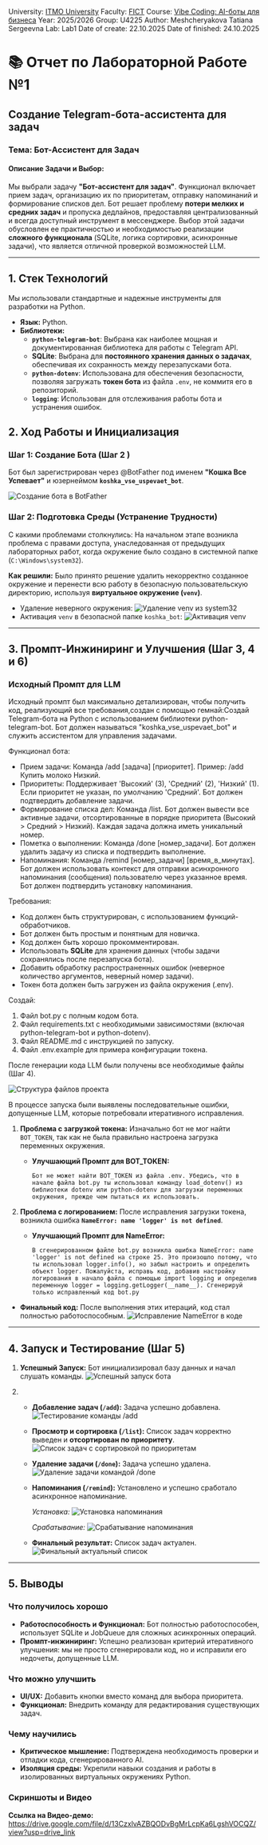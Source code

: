 University: [ITMO University](https://itmo.ru/ru/)
Faculty: [FICT](https://fict.itmo.ru)
Course: [Vibe Coding: AI-боты для бизнеса](https://github.com/itmo-ict-faculty/vibe-coding-for-business)
Year: 2025/2026
Group: U4225
Author: Meshcheryakova Tatiana Sergeevna 
Lab: Lab1
Date of create: 22.10.2025
Date of finished: 24.10.2025

# 📚 Отчет по Лабораторной Работе №1
## Создание Telegram-бота-ассистента для задач

### Тема: Бот-Ассистент для Задач

#### Описание Задачи и Выбор:
Мы выбрали задачу **"Бот-ассистент для задач"**. Функционал включает прием задач, организацию их по приоритетам, отправку напоминаний и формирование списков дел. Бот решает проблему **потери мелких и средних задач** и пропуска дедлайнов, предоставляя централизованный и всегда доступный инструмент в мессенджере. Выбор этой задачи обусловлен ее практичностью и необходимостью реализации **сложного функционала** (SQLite, логика сортировки, асинхронные задачи), что является отличной проверкой возможностей LLM.

---

## 1. Стек Технологий

Мы использовали стандартные и надежные инструменты для разработки на Python.

* **Язык:** Python.
* **Библиотеки:**
    * **`python-telegram-bot`**: Выбрана как наиболее мощная и документированная библиотека для работы с Telegram API.
    * **SQLite**: Выбрана для **постоянного хранения данных о задачах**, обеспечивая их сохранность между перезапусками бота.
    * **`python-dotenv`**: Использована для обеспечения безопасности, позволяя загружать **токен бота** из файла `.env`, не коммитя его в репозиторий.
    * **`logging`**: Использован для отслеживания работы бота и устранения ошибок.

## 2. Ход Работы и Инициализация

### Шаг 1: Создание Бота (Шаг 2 )
Бот был зарегистрирован через @BotFather под именем **"Кошка Все Успевает"** и юзернеймом **`koshka_vse_uspevaet_bot`**.

![Создание бота в BotFather](/lab_1/79.png)

### Шаг 2: Подготовка Среды (Устранение Трудности)
С какими проблемами столкнулись: На начальном этапе возникла проблема с правами доступа, унаследованная от предыдущих лабораторных работ, когда окружение было создано в системной папке (`C:\Windows\system32`).

**Как решили:** Было принято решение удалить некорректно созданное окружение и перенести всю работу в безопасную пользовательскую директорию, используя **виртуальное окружение (`venv`)**.

* Удаление неверного окружения: ![Удаление venv из system32](/lab_1/76.png)
* Активация `venv` в безопасной папке `koshka_bot`: ![Активация venv](/lab_1/78.png)

---

## 3. Промпт-Инжиниринг и Улучшения (Шаг 3, 4 и 6)

### Исходный Промпт для LLM
Исходный промпт был максимально детализирован, чтобы получить код, реализующий все требования,создан с помощью гемнай:Создай Telegram-бота на Python с использованием библиотеки python-telegram-bot. Бот должен называться "koshka_vse_uspevaet_bot" и служить ассистентом для управления задачами.

Функционал бота:
- Прием задачи: Команда /add [задача] [приоритет]. Пример: /add Купить молоко Низкий.
- Приоритеты: Поддерживает 'Высокий' (3), 'Средний' (2), 'Низкий' (1). Если приоритет не указан, по умолчанию 'Средний'. Бот должен подтвердить добавление задачи.
- Формирование списка дел: Команда /list. Бот должен вывести все активные задачи, отсортированные в порядке приоритета (Высокий > Средний > Низкий). Каждая задача должна иметь уникальный номер.
- Пометка о выполнении: Команда /done [номер_задачи]. Бот должен удалить задачу из списка и подтвердить выполнение.
- Напоминания: Команда /remind [номер_задачи] [время_в_минутах]. Бот должен использовать контекст для отправки асинхронного напоминания (сообщения) пользователю через указанное время. Бот должен подтвердить установку напоминания.

Требования:
- Код должен быть структурирован, с использованием функций-обработчиков.
- Бот должен быть простым и понятным для новичка.
- Код должен быть хорошо прокомментирован.
- Использовать **SQLite** для хранения данных (чтобы задачи сохранялись после перезапуска бота).
- Добавить обработку распространенных ошибок (неверное количество аргументов, неверный номер задачи).
- Токен бота должен быть загружен из файла окружения (.env).

Создай:
1. Файл bot.py с полным кодом бота.
2. Файл requirements.txt с необходимыми зависимостями (включая python-telegram-bot и python-dotenv).
3. Файл README.md с инструкцией по запуску.
4. Файл .env.example для примера конфигурации токена.

После генерации кода LLM были получены все необходимые файлы (Шаг 4).

![Структура файлов проекта](/lab_1/80.png)


В процессе запуска были выявлены последовательные ошибки, допущенные LLM, которые потребовали итеративного исправления.

1.  **Проблема с загрузкой токена:** Изначально бот не мог найти `BOT_TOKEN`, так как не была правильно настроена загрузка переменных окружения.

    * **Улучшающий Промпт для BOT_TOKEN:**
      ```
      Бот не может найти BOT_TOKEN из файла .env. Убедись, что в начале файла bot.py ты использовал команду load_dotenv() из библиотеки dotenv или python-dotenv для загрузки переменных окружения, прежде чем пытаться их использовать.
      ```

2.  **Проблема с логированием:** После исправления загрузки токена, возникла ошибка **`NameError: name 'logger' is not defined`**.

    * **Улучшающий Промпт для NameError:**
      ```
      В сгенерированном файле bot.py возникла ошибка NameError: name 'logger' is not defined на строке 25. Это произошло потому, что ты использовал logger.info(), но забыл настроить и определить объект logger. Пожалуйста, исправь код, добавив настройку логирования в начало файла с помощью import logging и определив переменную logger = logging.getLogger(__name__). Сгенерируй только исправленный код bot.py
      ```
* **Финальный код:** После выполнения этих итераций, код стал полностью работоспособным.
    ![Исправление NameError в коде](/lab_1/81.png)

---

## 4. Запуск и Тестирование (Шаг 5)

1.  **Успешный Запуск:** Бот инициализировал базу данных и начал слушать команды.
    ![Успешный запуск бота](/lab_1/82.png)

2.  * **Добавление задач (`/add`):** Задача успешно добавлена.
        ![Тестирование команды /add](/lab_1/83.png)

    * **Просмотр и сортировка (`/list`):** Список задач корректно выведен и **отсортирован по приоритету**.
        ![Список задач с сортировкой по приоритетам](/lab_1/84.png)

    * **Удаление задачи (`/done`):** Задача успешно удалена.
        ![Удаление задачи командой /done](/lab_1/85.png)

    * **Напоминания (`/remind`):** Установлено и успешно сработало асинхронное напоминание.
        
        *Установка:* ![Установка напоминания](/lab_1/86.png)
        
        *Срабатывание:* ![Срабатывание напоминания](/lab_1/87.png)

    * **Финальный результат:** Список задач актуален.
        ![Финальный актуальный список](/lab_1/88.png)

---

## 5. Выводы

### Что получилось хорошо
* **Работоспособность и Функционал:** Бот полностью работоспособен, использует SQLite и JobQueue для сложных асинхронных операций.
* **Промпт-инжиниринг:** Успешно реализован критерий итеративного улучшения: мы не просто сгенерировали код, но и исправили его недочеты, допущенные LLM.

### Что можно улучшить
* **UI/UX:** Добавить кнопки вместо команд для выбора приоритета.
* **Функционал:** Внедрить команду для редактирования существующих задач.

### Чему научились
* **Критическое мышление:** Подтверждена необходимость проверки и отладки кода, сгенерированного AI.
* **Изоляция среды:** Укрепили навыки создания и работы в изолированных виртуальных окружениях Python.

### Скриншоты и Видео

**Ссылка на Видео-демо:** https://drive.google.com/file/d/13CzxlvAZBQODvBgMrLcpKa6LgshVOCQZ/view?usp=drive_link
